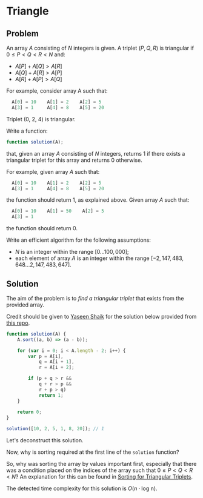 # Triangle

## Problem

An array $A$ consisting of $N$ integers is given. A triplet $(P, Q, R)$ is triangular if $0 ≤ P < Q < R < N$ and:

- $A[P] + A[Q] > A[R]$
- $A[Q] + A[R] > A[P]$
- $A[R] + A[P] > A[Q]$

For example, consider array A such that:

```js
  A[0] = 10    A[1] = 2    A[2] = 5
  A[3] = 1     A[4] = 8    A[5] = 20
```

Triplet (0, 2, 4) is triangular.

Write a function:

```js
function solution(A);
```

that, given an array $A$ consisting of $N$ integers, returns 1 if there exists a triangular triplet for this array and returns 0 otherwise.

For example, given array $A$ such that:

```js
  A[0] = 10    A[1] = 2    A[2] = 5
  A[3] = 1     A[4] = 8    A[5] = 20
```

the function should return 1, as explained above. Given array $A$ such that:

```js
  A[0] = 10    A[1] = 50    A[2] = 5
  A[3] = 1
```

the function should return 0.

Write an efficient algorithm for the following assumptions:

- $N$ is an integer within the range $[0 ... 100,000]$;
- each element of array $A$ is an integer within the range $[−2,147,483,648 ... 2,147,483,647]$.

## Solution

The aim of the problem is to _find a triangular triplet_ that exists from the provided array.

Credit should be given to [Yaseen Shaik](https://github.com/yaseenshaik) for the solution below provided from [this repo](https://github.com/yaseenshaik/codility-solutions-javascript).

```js
function solution(A) {
    A.sort((a, b) => (a - b));

    for (var i = 0; i < A.length - 2; i++) {
        var p = A[i],
            q = A[i + 1],
            r = A[i + 2];

        if (p + q > r &&
            q + r > p &&
            r + p > q)
            return 1;
    }
    
    return 0;
}

solution([10, 2, 5, 1, 8, 20]); // 1
```

Let's deconstruct this solution.

Now, why is sorting required at the first line of the `solution` function?

So, why was sorting the array by values important first, especially that there was a condition placed on the indices of the array such that $0 ≤ P < Q < R < N$? An explanation for this can be found in [Sorting for Triangular Triplets](../caterpillar/COUNTRIANGLES.md#sorting-for-triangular-triplets).

The detected time complexity for this solution is $O(n \cdot \text{log n})$.